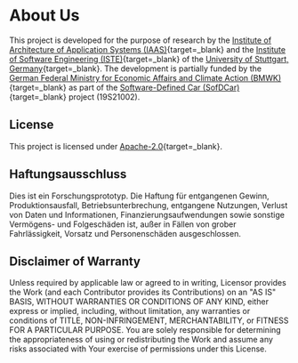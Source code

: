 # About Us

This project is developed for the purpose of research by the [Institute of Architecture of Application Systems (IAAS)](https://www.iaas.uni-stuttgart.de){target=_blank} and the [Institute of Software Engineering (ISTE)](https://www.iste.uni-stuttgart.de){target=_blank} of the [University of Stuttgart, Germany](https://www.uni-stuttgart.de){target=_blank}.
The development is partially funded by the [German Federal Ministry for Economic Affairs and Climate Action (BMWK)](https://www.bmwk.de/Navigation/EN/Home/home.html){target=_blank} as part of the [Software-Defined Car (SofDCar)](https://sofdcar.de){target=_blank} project (19S21002).

## License

This project is licensed under [Apache-2.0](https://opensource.org/licenses/Apache-2.0){target=_blank}.

## Haftungsausschluss

Dies ist ein Forschungsprototyp. Die Haftung für entgangenen Gewinn, Produktionsausfall, Betriebsunterbrechung,
entgangene Nutzungen, Verlust von Daten und Informationen, Finanzierungsaufwendungen sowie sonstige Vermögens- und
Folgeschäden ist, außer in Fällen von grober Fahrlässigkeit, Vorsatz und Personenschäden ausgeschlossen.

## Disclaimer of Warranty

Unless required by applicable law or agreed to in writing, Licensor provides the Work (and each Contributor provides its
Contributions) on an "AS IS" BASIS, WITHOUT WARRANTIES OR CONDITIONS OF ANY KIND, either express or implied, including,
without limitation, any warranties or conditions of TITLE, NON-INFRINGEMENT, MERCHANTABILITY, or FITNESS FOR A
PARTICULAR PURPOSE. You are solely responsible for determining the appropriateness of using or redistributing the Work
and assume any risks associated with Your exercise of permissions under this License.

